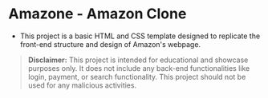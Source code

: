 # Amazone - Amazon Clone

- This project is a basic HTML and CSS template designed to replicate the front-end structure and design of Amazon's webpage.

> **Disclaimer:**
> This project is intended for educational and showcase purposes only. It does not include any back-end functionalities like login, payment, or search functionality. This project should not be used for any malicious activities.
